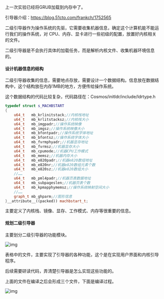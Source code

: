 上一次实验已经将GRUB加载到内存中了。

引导器介绍：https://blog.51cto.com/frankch/1752565

二级引导器作为操作系统的先驱，它需要收集机器信息，确定这个计算机能不能运行我们的操作系统，对 CPU、内存、显卡进行一些初级的配置，放置好内核相关的文件。

二级引导器是不会执行具体的加载任务，而是解析内核文件、收集机器环境信息的。



#### 设计机器信息的结构

二级引导器收集的信息，需要地点存放，需要设计一个数据结构。信息放在数据结构中，这个结构放在内存1MB的地方，方便传给操作系统。

这个数据结构的代码比较复杂，代码路径在：Cosmos/initldr/include/ldrtype.h

```c++
typedef struct s_MACHBSTART
{
    u64_t   mb_krlinitstack;//内核栈地址
    u64_t   mb_krlitstacksz;//内核栈大小
    u64_t   mb_imgpadr;//操作系统映像
    u64_t   mb_imgsz;//操作系统映像大小
    u64_t   mb_bfontpadr;//操作系统字体地址
    u64_t   mb_bfontsz;//操作系统字体大小
    u64_t   mb_fvrmphyadr;//机器显存地址
    u64_t   mb_fvrmsz;//机器显存大小
    u64_t   mb_cpumode;//机器CPU工作模式
    u64_t   mb_memsz;//机器内存大小
    u64_t   mb_e820padr;//机器e820数组地址
    u64_t   mb_e820nr;//机器e820数组元素个数
    u64_t   mb_e820sz;//机器e820数组大小
    //……
    u64_t   mb_pml4padr;//机器页表数据地址
    u64_t   mb_subpageslen;//机器页表个数
    u64_t   mb_kpmapphymemsz;//操作系统映射空间大小
    //……
    graph_t mb_ghparm;//图形信息
}__attribute__((packed)) machbstart_t;
```

主要定义了内核栈、镜像、显存、工作模式、内存等很重要的信息。

#### 规划二级引导器

主要划分二级引导器的功能模块。

![img](https://static001.geekbang.org/resource/image/31/1e/3169e9db4549ab036c2de269788a281e.jpg?wh=1636*846)

表格中的文件，主要实现了引导器的各种功能，这个是在实现用户界面和内核引导程序。

后续需要研读代码，弄清楚引导器是怎么实现这些功能的。

上面的文件在编译之后会形成三个文件，下面是编译过程。

![img](https://static001.geekbang.org/resource/image/bd/40/bd55f67d02edff4415f06c914403bc40.jpg?wh=5005*3110)